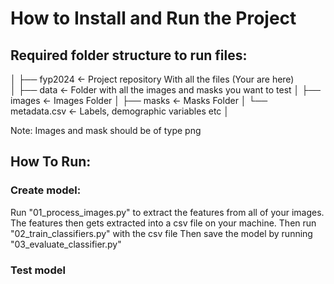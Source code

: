 # How to Install and Run the Project

## Required folder structure to run files:
│
├── fyp2024            <- Project repository With all the files (Your are here)  
│
├── data               <- Folder with all the images and masks you want to test
│   ├── images         <- Images Folder
│   ├── masks          <- Masks Folder
│   └── metadata.csv   <- Labels, demographic variables etc
│

Note: Images and mask should be of type png


## How To Run:
### Create model:
Run "01_process_images.py" to extract the features from all of your images.
The features then gets extracted into a csv file on your machine.
Then run "02_train_classifiers.py" with the csv file
Then save the model by running "03_evaluate_classifier.py"

### Test model

